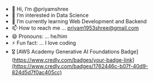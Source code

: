 - 👋 Hi, I’m @priyamshree
- 👀 I’m interested in Data Science
- 🌱 I’m currently learning Web Development and Backend
- 📫 How to reach me ... priyam1953shree@gmail.com
- 😄 Pronouns: ... he/him
- ⚡ Fun fact: ... I love coding
- 🎖️ [AWS Academy Generative AI Foundations Badge] (https://www.credly.com/badges/your-badge-link](https://www.credly.com/badges/1762446c-b07f-40d9-824d5d7f0ac405cc)

<!---
priyamshree/priyamshree is a ✨ special ✨ repository because its `README.md` (this file) appears on your GitHub profile.
You can click the Preview link to take a look at your changes.
--->
